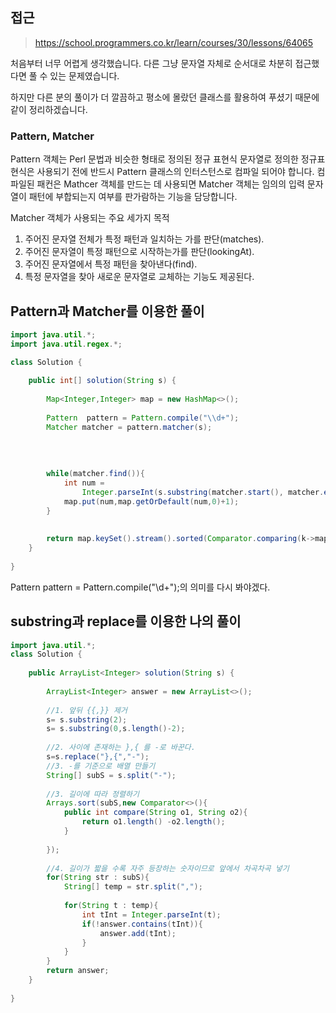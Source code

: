 ## 접근
>https://school.programmers.co.kr/learn/courses/30/lessons/64065

처음부터 너무 어렵게 생각했습니다.
다른 그냥 문자열 자체로 순서대로 차분히 접근했다면 풀 수 있는 문제였습니다.

하지만 다른 분의 풀이가 더 깔끔하고 평소에 몰랐던 클래스를 활용하여 푸셨기 때문에 같이 정리하겠습니다.

### Pattern, Matcher
Pattern 객체는 Perl 문법과 비슷한 형태로 정의된 정규 표현식
문자열로 정의한 정규표현식은 사용되기 전에 반드시 Pattern 클래스의 인터스턴스로 컴파일 되어야 합니다.
컴파일된 패컨은 Mathcer 객체를 만드는 데 사용되면 Matcher 객체는 임의의 입력 문자열이 패턴에 부합되는지 여부를 판가람하는 기능을 담당합니다.

Matcher 객체가 사용되는 주요 세가지 목적
1) 주어진 문자열 전체가 특정 패턴과 일치하는 가를 판단(matches).
2) 주어진 문자열이 특정 패턴으로 시작하는가를 판단(lookingAt).
3) 주어진 문자열에서 특정 패턴을 찾아낸다(find).
5) 특정 문자열을 찾아 새로운 문자열로 교체하는 기능도 제공된다.


## Pattern과 Matcher를 이용한 풀이
```java
import java.util.*;
import java.util.regex.*;

class Solution {
    
    public int[] solution(String s) {
        
        Map<Integer,Integer> map = new HashMap<>();
        
        Pattern  pattern = Pattern.compile("\\d+");
        Matcher matcher = pattern.matcher(s);
        
    
        
        
        while(matcher.find()){
            int num = 
                Integer.parseInt(s.substring(matcher.start(), matcher.end()));
            map.put(num,map.getOrDefault(num,0)+1);
        } 
        
        
        return map.keySet().stream().sorted(Comparator.comparing(k->map.get(k)).reversed()).mapToInt(i->i).toArray();
    }
     
}
```

 Pattern  pattern = Pattern.compile("\\d+");의 의미를 다시 봐야겠다.


## substring과 replace를 이용한 나의 풀이
```java
import java.util.*;
class Solution {
    
    public ArrayList<Integer> solution(String s) {
        
        ArrayList<Integer> answer = new ArrayList<>();
        
        //1. 앞뒤 {{,}} 제거
        s= s.substring(2);
        s= s.substring(0,s.length()-2);
        
        //2. 사이에 존재하는 },{ 를 -로 바꾼다.
        s=s.replace("},{","-");
        //3. -를 기준으로 배열 만들기
        String[] subS = s.split("-");
        
        //3. 길이에 따라 정렬하기
        Arrays.sort(subS,new Comparator<>(){
            public int compare(String o1, String o2){ 
                return o1.length() -o2.length();
            }
            
        });
        
        //4. 길이가 짧을 수록 자주 등장하는 숫자이므로 앞에서 차곡차곡 넣기
        for(String str : subS){
            String[] temp = str.split(",");
            
            for(String t : temp){
                int tInt = Integer.parseInt(t);
                if(!answer.contains(tInt)){
                    answer.add(tInt);
                }
            }
        } 
        return answer;     
    }
     
}
```